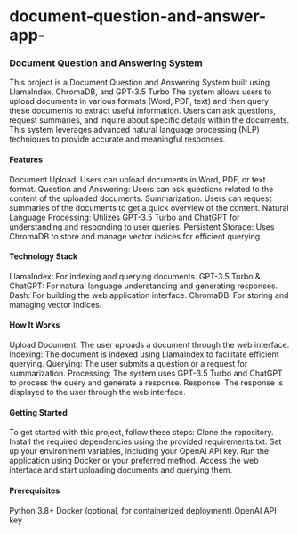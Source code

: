 # document-question-and-answer-app-

### Document Question and Answering System
This project is a Document Question and Answering System built using LlamaIndex, ChromaDB, and GPT-3.5 Turbo The system allows users to upload documents in various formats (Word, PDF, text) and then query these documents to extract useful information. Users can ask questions, request summaries, and inquire about specific details within the documents. This system leverages advanced natural language processing (NLP) techniques to provide accurate and meaningful responses.

#### Features
Document Upload: Users can upload documents in Word, PDF, or text format.
Question and Answering: Users can ask questions related to the content of the uploaded documents.
Summarization: Users can request summaries of the documents to get a quick overview of the content.
Natural Language Processing: Utilizes GPT-3.5 Turbo and ChatGPT for understanding and responding to user queries.
Persistent Storage: Uses ChromaDB to store and manage vector indices for efficient querying.

#### Technology Stack
LlamaIndex: For indexing and querying documents.
GPT-3.5 Turbo & ChatGPT: For natural language understanding and generating responses.
Dash: For building the web application interface.
ChromaDB: For storing and managing vector indices.

#### How It Works
Upload Document: The user uploads a document through the web interface.
Indexing: The document is indexed using LlamaIndex to facilitate efficient querying.
Querying: The user submits a question or a request for summarization.
Processing: The system uses GPT-3.5 Turbo and ChatGPT to process the query and generate a response.
Response: The response is displayed to the user through the web interface.


#### Getting Started
To get started with this project, follow these steps:
Clone the repository.
Install the required dependencies using the provided requirements.txt.
Set up your environment variables, including your OpenAI API key.
Run the application using Docker or your preferred method.
Access the web interface and start uploading documents and querying them.

#### Prerequisites
Python 3.8+
Docker (optional, for containerized deployment)
OpenAI API key

